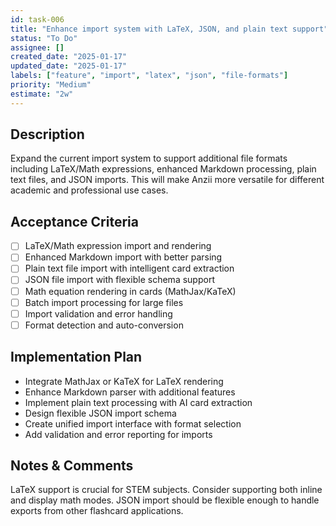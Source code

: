 ```yaml
---
id: task-006
title: "Enhance import system with LaTeX, JSON, and plain text support"
status: "To Do"
assignee: []
created_date: "2025-01-17"
updated_date: "2025-01-17"
labels: ["feature", "import", "latex", "json", "file-formats"]
priority: "Medium"
estimate: "2w"
---
```


## Description

Expand the current import system to support additional file formats including LaTeX/Math expressions, enhanced Markdown processing, plain text files, and JSON imports. This will make Anzii more versatile for different academic and professional use cases.

## Acceptance Criteria

- [ ] LaTeX/Math expression import and rendering
- [ ] Enhanced Markdown import with better parsing
- [ ] Plain text file import with intelligent card extraction
- [ ] JSON file import with flexible schema support
- [ ] Math equation rendering in cards (MathJax/KaTeX)
- [ ] Batch import processing for large files
- [ ] Import validation and error handling
- [ ] Format detection and auto-conversion

## Implementation Plan

- Integrate MathJax or KaTeX for LaTeX rendering
- Enhance Markdown parser with additional features
- Implement plain text processing with AI card extraction
- Design flexible JSON import schema
- Create unified import interface with format selection
- Add validation and error reporting for imports

## Notes & Comments

LaTeX support is crucial for STEM subjects. Consider supporting both inline and display math modes. JSON import should be flexible enough to handle exports from other flashcard applications.

